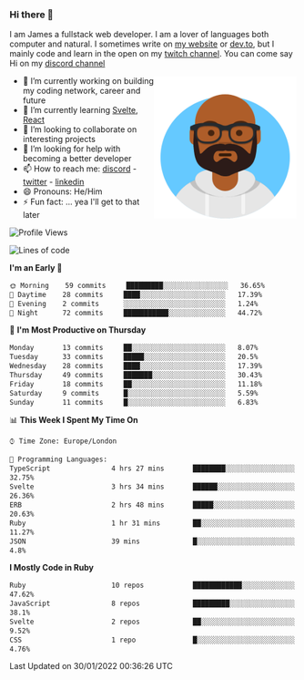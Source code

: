 ### Hi there 👋

I am James a fullstack web developer. I am a lover of languages both computer and natural. I sometimes write on [my website](https://jdhall.dev) or [dev.to](https://dev.to/zefur), but I mainly code and learn in the open on my [twitch channel](https://www.twitch.com/jozuhito). You can come say Hi on my [discord channel](https://discord.gg/sWEHvsBw)



<img align="right" height="250" width="250"  src="/assets/avataaars.png" />

  

- 🔭 I’m currently working on building my coding network, career and future
- 🌱 I’m currently learning [Svelte](https://svelte.dev), [React](https://reactjs.org)
- 👯 I’m looking to collaborate on interesting projects
- 🤔 I’m looking for help with becoming a better developer
- 📫 How to reach me: [discord](https://discord.gg/sWEHvsBw)
                      - [twitter](twitter.com/zefur)
                      - [linkedin](https://linkedin.com/in/j-d-hall)
- 😄 Pronouns: He/Him
- ⚡ Fun fact: ... yea I'll get to that later

 
<!-- BLOG-POST-LIST:START -->

<!-- BLOG-POST-LIST:END -->

<!--START_SECTION:waka-->
![Profile Views](http://img.shields.io/badge/Profile%20Views-0-blue)

![Lines of code](https://img.shields.io/badge/From%20Hello%20World%20I%27ve%20Written-84%20Thousand%20lines%20of%20code-blue)

**I'm an Early 🐤** 

```text
🌞 Morning    59 commits     █████████░░░░░░░░░░░░░░░░   36.65% 
🌆 Daytime    28 commits     ████░░░░░░░░░░░░░░░░░░░░░   17.39% 
🌃 Evening    2 commits      ░░░░░░░░░░░░░░░░░░░░░░░░░   1.24% 
🌙 Night      72 commits     ███████████░░░░░░░░░░░░░░   44.72%

```
📅 **I'm Most Productive on Thursday** 

```text
Monday       13 commits     ██░░░░░░░░░░░░░░░░░░░░░░░   8.07% 
Tuesday      33 commits     █████░░░░░░░░░░░░░░░░░░░░   20.5% 
Wednesday    28 commits     ████░░░░░░░░░░░░░░░░░░░░░   17.39% 
Thursday     49 commits     ███████░░░░░░░░░░░░░░░░░░   30.43% 
Friday       18 commits     ██░░░░░░░░░░░░░░░░░░░░░░░   11.18% 
Saturday     9 commits      █░░░░░░░░░░░░░░░░░░░░░░░░   5.59% 
Sunday       11 commits     █░░░░░░░░░░░░░░░░░░░░░░░░   6.83%

```


📊 **This Week I Spent My Time On** 

```text
⌚︎ Time Zone: Europe/London

💬 Programming Languages: 
TypeScript               4 hrs 27 mins       ████████░░░░░░░░░░░░░░░░░   32.75% 
Svelte                   3 hrs 34 mins       ██████░░░░░░░░░░░░░░░░░░░   26.36% 
ERB                      2 hrs 48 mins       █████░░░░░░░░░░░░░░░░░░░░   20.63% 
Ruby                     1 hr 31 mins        ██░░░░░░░░░░░░░░░░░░░░░░░   11.27% 
JSON                     39 mins             █░░░░░░░░░░░░░░░░░░░░░░░░   4.8%

```

**I Mostly Code in Ruby** 

```text
Ruby                     10 repos            ████████████░░░░░░░░░░░░░   47.62% 
JavaScript               8 repos             █████████░░░░░░░░░░░░░░░░   38.1% 
Svelte                   2 repos             ██░░░░░░░░░░░░░░░░░░░░░░░   9.52% 
CSS                      1 repo              █░░░░░░░░░░░░░░░░░░░░░░░░   4.76%

```



 Last Updated on 30/01/2022 00:36:26 UTC
<!--END_SECTION:waka-->
